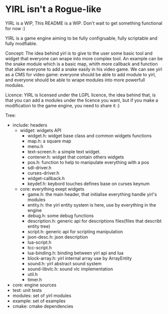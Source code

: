 # YIRL isn't a Rogue-like

YIRL is a WIP,
This README is a WIP.
Don't wait to get something functional for now :)

YIRL is a game engine aiming to be fully configruable, fully scriptable and
fully modfiable.

Concept:
The idea behind yirl is to give to the user some basic tool and widget that everyone can wrape into more complex tool.
An example can be the snake module which is a basic map, whith more callback and function that allow everyone to add a snake easily in his video game.
We can see yirl as a CMS for video game:
everyone should be able to add module to yirl, and everyone should be able to wrape modules into more powerfull modules.

Licence:
YIRL is licensed under the LGPL licence, the idea behind that, is that you can add a modules under the licence you want, but if you make a modification to the game engine, you need to share it :)

Tree:

* include: headers
  * widget: widgets API
    * widget.h: widget base class and common widgets functions
    * map.h: a square map
    * menu.h
    * text-screen.h: a simple text widget.
    * contener.h: widget that contain others widgets
    * pos.h: function to help to manipulate everything with a pos
    * sdl-driver.h
    * curses-driver.h
    * widget-callback.h
    * keydef.h: keybord touches defines base on curses keynum
  * core: everything exept widgets
    * game.h: the main header, that initialise everything handle yirl's modules
    * entity.h: the yirl entity system is here, use by everything in the engine
    * debug.h: some debug functions
    * description.h: generic api for descriptions files(files that describt entity tree)
    * script.h: generic api for scripting manipulation
    * json-desc.h: json description
    * lua-script.h
    * tcc-script.h
    * lua-binding.h: binding between yirl api and lua
    * block-array.h: yirl internal array use by ArrayEntity
    * sound.h: yirl abstract sound system
    * sound-libvlc.h: sound vlc implementation
    * util.h
    * timer.h
* core: engine sources
* test: unit tests
* modules: set of yirl modules
* example: set of examples
* cmake: cmake dependencies

